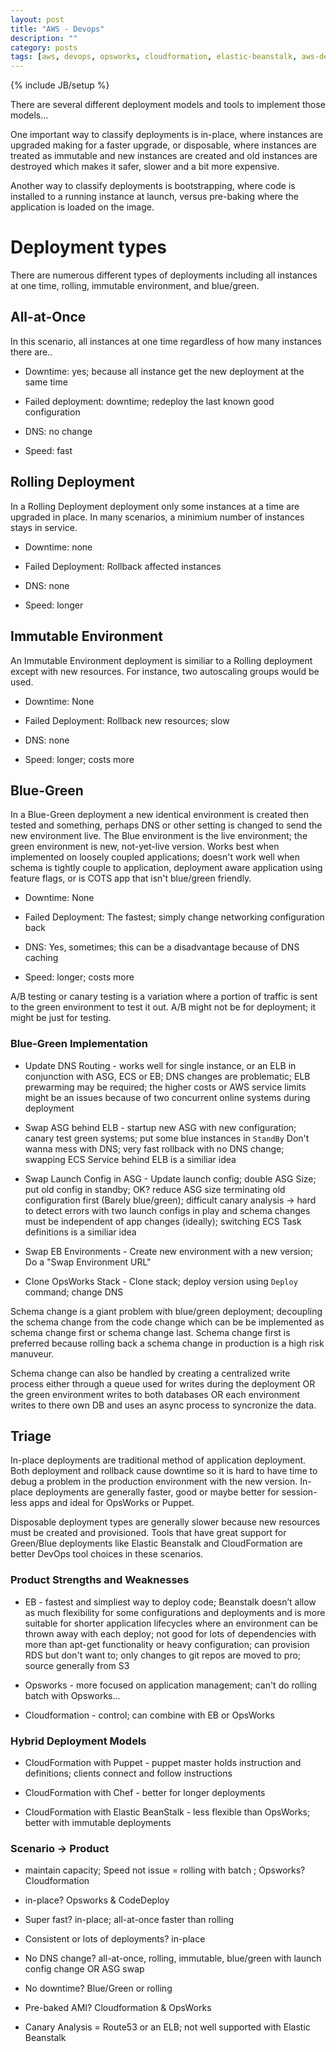 ```yaml
---
layout: post
title: "AWS - Devops"
description: ""
category: posts
tags: [aws, devops, opsworks, cloudformation, elastic-beanstalk, aws-dev-ops-pro, aws-guides, aws-solutions-arch-pro]
---
```

{% include JB/setup %}

There are several different deployment models and tools to implement those models... 

One important way to classify deployments is in-place, where instances are upgraded making for a faster upgrade, or disposable, where instances are treated as immutable and new instances are created and old instances are destroyed which makes it safer, slower and a bit more expensive.

Another way to classify deployments is bootstrapping, where code is installed to a running instance at launch, versus pre-baking where the application is loaded on the image. 

# Deployment types

There are numerous different types of deployments including all instances at one time, rolling, immutable environment, and blue/green. 

## All-at-Once

In this scenario, all instances at one time regardless of how many instances there are..
    
* Downtime: yes; because all instance get the new deployment at the same time

* Failed deployment: downtime; redeploy the last known good configuration

* DNS: no change

* Speed: fast

## Rolling Deployment

In a Rolling Deployment deployment only some instances at a time are upgraded in place. In many scenarios, a minimium number of instances stays in service.

* Downtime: none

* Failed Deployment: Rollback affected instances

* DNS: none

* Speed: longer

## Immutable Environment

An Immutable Environment deployment is similiar to a Rolling deployment except with new resources. For instance, two autoscaling groups would be used.

* Downtime: None

* Failed Deployment: Rollback new resources; slow

* DNS: none

* Speed: longer; costs more

## Blue-Green

In a Blue-Green deployment a new identical environment is created then tested and something, perhaps DNS or other setting is changed to send the new environment live. The Blue environment is the live environment; the green environment is new, not-yet-live version. Works best when implemented on loosely coupled applications; doesn't work well when schema is tightly couple to application, deployment aware application using feature flags, or is COTS app that isn't blue/green friendly.

* Downtime: None

* Failed Deployment: The fastest; simply change networking configuration back

* DNS: Yes, sometimes; this can be a disadvantage because of DNS caching

* Speed: longer; costs more

A/B testing or canary testing is a variation where a portion of traffic is sent to the green environment to test it out. A/B might not be for deployment; it might be just for testing. 

### Blue-Green Implementation

* Update DNS Routing - works well for single instance, or an ELB in conjunction with ASG, ECS or EB; DNS changes are problematic; ELB prewarming may be required; the higher costs or AWS service limits might be an issues because of two concurrent online systems during deployment

* Swap ASG behind ELB - startup new ASG with new configuration; canary test green systems; put some blue instances in `StandBy` Don't wanna mess with DNS; very fast rollback with no DNS change; swapping ECS Service behind ELB is a similiar idea

* Swap Launch Config in ASG - Update launch config; double ASG Size; put old config in standby; OK? reduce ASG size terminating old configuration first (Barely blue/green); difficult canary analysis -> hard to detect errors with two launch configs in play and schema changes must be independent of app changes (ideally); switching ECS Task definitions is a similiar idea

* Swap EB Environments - Create new environment with a new version; Do a "Swap Environment URL"

* Clone OpsWorks Stack - Clone stack; deploy version using `Deploy` command; change DNS

Schema change is a giant problem with blue/green deployment; decoupling the schema change from the code change which can be be implemented as schema change first or schema change last. Schema change first is preferred because rolling back a schema change in production is a high risk manuveur. 

Schema change can also be handled by creating a centralized write process either through a queue used for writes during the deployment OR the green environment writes to both databases OR each environment writes to there own DB and uses an async process to syncronize the data.

## Triage

In-place deployments are traditional method of application deployment. Both deployment and rollback cause downtime so it is hard to have time to debug a problem in the production environment with the new version. In-place deployments are generally faster, good or maybe better for session-less apps and ideal for OpsWorks or Puppet. 

Disposable deployment types are generally slower because new resources must be created and provisioned. Tools that have great support for Green/Blue deployments like Elastic Beanstalk and CloudFormation are better DevOps tool choices in these scenarios.

### Product Strengths and Weaknesses

* EB - fastest and simpliest way to deploy code; Beanstalk doesn’t allow as much flexibility for some configurations and deployments and is more suitable for shorter application lifecycles where an environment can be thrown away with each deploy; not good for lots of dependencies with more than apt-get functionality or heavy configuration; can provision RDS but don't want to; only changes to git repos are moved to pro; source generally from S3

* Opsworks - more focused on application management; can't do rolling batch with Opsworks...

* Cloudformation - control; can combine with EB or OpsWorks

### Hybrid Deployment Models

* CloudFormation with Puppet - puppet master holds instruction and definitions; clients connect and follow instructions

* CloudFormation with Chef - better for longer deployments

* CloudFormation with Elastic BeanStalk - less flexible than OpsWorks; better with immutable deployments

### Scenario -> Product

- maintain capacity; Speed not issue = rolling with batch ; Opsworks? Cloudformation

- in-place? Opsworks &amp; CodeDeploy

- Super fast? in-place; all-at-once faster than rolling

- Consistent or lots of deployments? in-place

- No DNS change? all-at-once, rolling, immutable, blue/green with launch config change OR ASG swap

- No downtime? Blue/Green or rolling

- Pre-baked AMI? Cloudformation &amp; OpsWorks

- Canary Analysis = Route53 or an ELB; not well supported with Elastic Beanstalk



